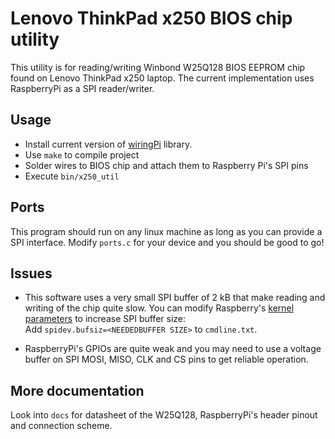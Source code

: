 # Lenovo ThinkPad x250 BIOS chip utility

This utility is for reading/writing Winbond W25Q128 BIOS EEPROM chip found on
Lenovo ThinkPad  x250 laptop. The current implementation uses RaspberryPi as a
SPI reader/writer.

## Usage
 - Install current version of [wiringPi](http://wiringpi.com/) library.
 - Use `make` to compile project
 - Solder wires to BIOS chip and attach them to Raspberry Pi's SPI pins
 - Execute `bin/x250_util`

## Ports

This program should run on any linux machine as long as you can provide a SPI
interface. Modify `ports.c` for your device and you should be good to go!

## Issues

 - This software uses a very small SPI buffer of 2 kB that make reading and writing
of the chip quite slow. You can modify Raspberry's
[kernel parameters](https://stackoverflow.com/questions/16427996/increase-spi-buffer-size-in-raspbian) to increase SPI buffer size:   
Add `spidev.bufsiz=<NEEDEDBUFFER SIZE>` to `cmdline.txt`.

 - RaspberryPi's GPIOs are quite weak and you may need to use a voltage buffer on
SPI MOSI, MISO, CLK and CS pins to get reliable operation.

## More documentation

Look into `docs` for datasheet of the W25Q128, RaspberryPi's header pinout and
connection scheme.
